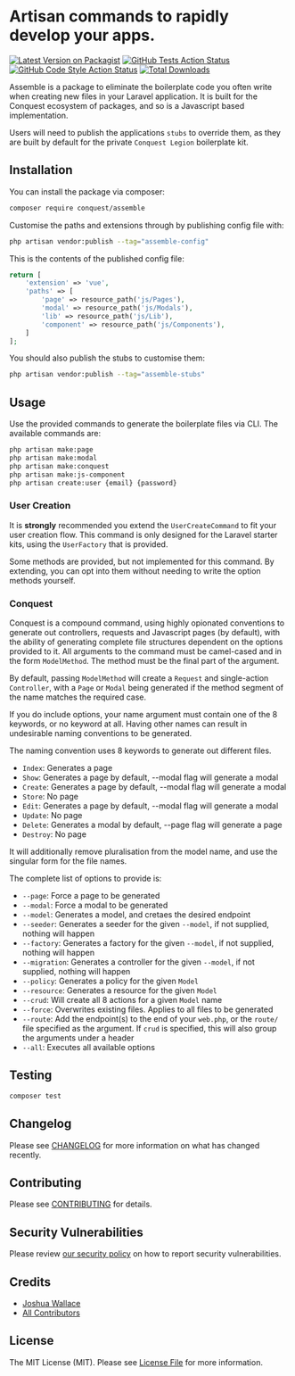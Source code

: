 # Artisan commands to rapidly develop your apps.

[![Latest Version on Packagist](https://img.shields.io/packagist/v/conquest/assemble.svg?style=flat-square)](https://packagist.org/packages/conquest/assemble)
[![GitHub Tests Action Status](https://img.shields.io/github/actions/workflow/status/conquest/assemble/run-tests.yml?branch=main&label=tests&style=flat-square)](https://github.com/conquest/assemble/actions?query=workflow%3Arun-tests+branch%3Amain)
[![GitHub Code Style Action Status](https://img.shields.io/github/actions/workflow/status/conquest/assemble/fix-php-code-style-issues.yml?branch=main&label=code%20style&style=flat-square)](https://github.com/conquest/assemble/actions?query=workflow%3A"Fix+PHP+code+style+issues"+branch%3Amain)
[![Total Downloads](https://img.shields.io/packagist/dt/conquest/assemble.svg?style=flat-square)](https://packagist.org/packages/conquest/assemble)

Assemble is a package to eliminate the boilerplate code you often write when creating new files in your Laravel application. It is built for the Conquest ecosystem of packages, and so is a Javascript based implementation. 

Users will need to publish the applications `stubs` to override them, as they are built by default for the private `Conquest Legion` boilerplate kit.

## Installation

You can install the package via composer:

```bash
composer require conquest/assemble
```

Customise the paths and extensions through by publishing config file with:

```bash
php artisan vendor:publish --tag="assemble-config"
```

This is the contents of the published config file:

```php
return [
    'extension' => 'vue',
    'paths' => [
        'page' => resource_path('js/Pages'),
        'modal' => resource_path('js/Modals'),
        'lib' => resource_path('js/Lib'),
        'component' => resource_path('js/Components'),
    ]
];
```

You should also publish the stubs to customise them:
    
```bash
php artisan vendor:publish --tag="assemble-stubs"
```


## Usage
Use the provided commands to generate the boilerplate files via CLI. The available commands are:

```bash
php artisan make:page
php artisan make:modal
php artisan make:conquest
php artisan make:js-component
php artisan create:user {email} {password}
```

### User Creation
It is **strongly** recommended you extend the `UserCreateCommand` to fit your user creation flow. This command is only designed for the Laravel starter kits, using the `UserFactory` that is provided.

Some methods are provided, but not implemented for this command. By extending, you can opt into them without needing to write the option methods yourself.

### Conquest
Conquest is a compound command, using highly opionated conventions to generate out controllers, requests and Javascript pages (by default), with the ability of generating complete file structures dependent on the options provided to it. All arguments to the command must be camel-cased and in the form `ModelMethod`. The method must be the final part of the argument.

By default, passing `ModelMethod` will create a `Request` and single-action `Controller`, with a `Page` or `Modal` being generated if the method segment of the name matches the required case.

If you do include options, your name argument must contain one of the 8 keywords, or no keyword at all. Having other names can result in undesirable naming conventions to be generated.

The naming convention uses 8 keywords to generate out different files.
- `Index`: Generates a page
- `Show`: Generates a page by default, --modal flag will generate a modal
- `Create`: Generates a page by default, --modal flag will generate a modal
- `Store`: No page
- `Edit`: Generates a page by default, --modal flag will generate a modal
- `Update`: No page
- `Delete`: Generates a modal by default, --page flag will generate a page
- `Destroy`: No page

It will additionally remove pluralisation from the model name, and use the singular form for the file names.

The complete list of options to provide is:
- `--page`: Force a page to be generated
- `--modal`: Force a modal to be generated
- `--model`: Generates a model, and cretaes the desired endpoint
- `--seeder`: Generates a seeder for the given `--model`, if not supplied, nothing will happen
- `--factory`: Generates a factory for the given `--model`, if not supplied, nothing will happen
- `--migration`: Generates a controller for the given `--model`, if not supplied, nothing will happen
- `--policy`: Generates a policy for the given `Model`
- `--resource`: Generates a resource for the given `Model`
- `--crud`: Will create all 8 actions for a given `Model` name
- `--force`: Overwrites existing files. Applies to all files to be generated
- `--route`: Add the endpoint(s) to the end of your `web.php`, or the `route/` file specified as the argument. If `crud` is specified, this will also group the arguments under a header
- `--all`: Executes all available options

## Testing

```bash
composer test
```

## Changelog

Please see [CHANGELOG](CHANGELOG.md) for more information on what has changed recently.

## Contributing

Please see [CONTRIBUTING](CONTRIBUTING.md) for details.

## Security Vulnerabilities

Please review [our security policy](../../security/policy) on how to report security vulnerabilities.

## Credits

- [Joshua Wallace](https://github.com/jdw5)
- [All Contributors](../../contributors)

## License

The MIT License (MIT). Please see [License File](LICENSE.md) for more information.
